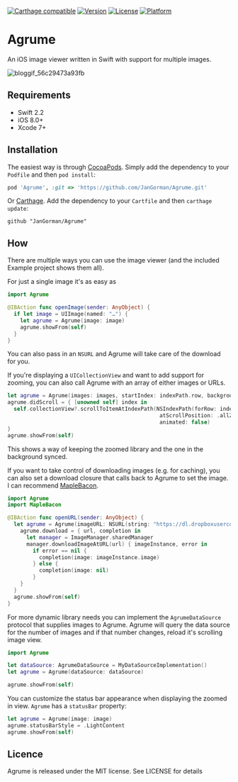 [![Carthage compatible](https://img.shields.io/badge/Carthage-compatible-4BC51D.svg?style=flat)](https://github.com/Carthage/Carthage)
[![Version](https://img.shields.io/cocoapods/v/Agrume.svg?style=flat)](http://cocoapods.org/pods/Agrume)
[![License](https://img.shields.io/cocoapods/l/Agrume.svg?style=flat)](http://cocoapods.org/pods/Agrume)
[![Platform](https://img.shields.io/cocoapods/p/Agrume.svg?style=flat)](http://cocoapods.org/pods/Agrume)

# Agrume

An iOS image viewer written in Swift with support for multiple images.

![bloggif_56c29473a93fb](https://cloud.githubusercontent.com/assets/6511079/13066215/95c8186a-d418-11e5-81df-19f0c831d099.gif)


## Requirements

- Swift 2.2
- iOS 8.0+
- Xcode 7+

## Installation

The easiest way is through [CocoaPods](http://cocoapods.org). Simply add the dependency to your `Podfile` and then `pod install`:

```ruby
pod 'Agrume', :git => 'https://github.com/JanGorman/Agrume.git'
```

Or [Carthage](https://github.com/Carthage/Carthage). Add the dependency to your `Cartfile` and then `carthage update`:

```ogdl
github "JanGorman/Agrume"
```

## How

There are multiple ways you can use the image viewer (and the included Example project shows them all).

For just a single image it's as easy as

```swift
import Agrume

@IBAction func openImage(sender: AnyObject) {
  if let image = UIImage(named: "…") {
	let agrume = Agrume(image: image)
	agrume.showFrom(self)	
  }
}
```

You can also pass in an `NSURL` and Agrume will take care of the download for you.

If you're displaying a `UICollectionView` and want to add support for zooming, you can also call Agrume with an array of either images or URLs.

```swift
let agrume = Agrume(images: images, startIndex: indexPath.row, backgroundBlurStyle: .Light)
agrume.didScroll = { [unowned self] index in
  self.collectionView?.scrollToItemAtIndexPath(NSIndexPath(forRow: index, inSection: 0),
    											atScrollPosition: .allZeros,
									            animated: false)
}
agrume.showFrom(self)
```

This shows a way of keeping the zoomed library and the one in the background synced.

If you want to take control of downloading images (e.g. for caching), you can also set a download closure that calls back to Agrume to set the image. I can recommend [MapleBacon](https://github.com/zalando/MapleBacon).

```swift
import Agrume
import MapleBacon

@IBAction func openURL(sender: AnyObject) {
  let agrume = Agrume(imageURL: NSURL(string: "https://dl.dropboxusercontent.com/u/512759/MapleBacon.png")!, backgroundBlurStyle: .Light)
	agrume.download = { url, completion in
	  let manager = ImageManager.sharedManager
	  manager.downloadImageAtURL(url) { imageInstance, error in
		if error == nil {
		  completion(image: imageInstance.image)
		} else {
		  completion(image: nil)
		}
	}
  }
  agrume.showFrom(self)
}
```

For more dynamic library needs you can implement the `AgrumeDataSource` protocol that supplies images to Agrume. Agrume will query the data source for the number of images and if that number changes, reload it's scrolling image view.

```swift
import Agrume

let dataSource: AgrumeDataSource = MyDataSourceImplementation()
let agrume = Agrume(dataSource: dataSource)

agrume.showFrom(self)

```

You can customize the status bar appearance when displaying the zoomed in view. `Agrume` has a `statusBar` property:

```swift
let agrume = Agrume(image: image)
agrume.statusBarStyle = .LightContent
agrume.showFrom(self)
```

## Licence

Agrume is released under the MIT license. See LICENSE for details
